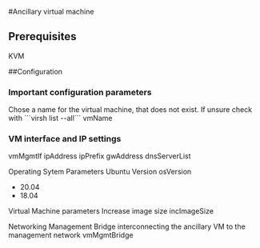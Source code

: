 #Ancillary virtual machine
## Prerequisites
KVM

##Configuration
### Important configuration parameters
Chose a name for the virtual machine, that does not exist. If unsure check with ´´´virsh list --all´´´
vmName

### VM interface and IP settings
vmMgmtIf
ipAddress
ipPrefix
gwAddress
dnsServerList




Operating Sytem Parameters
Ubuntu Version
osVersion
 - 20.04
 - 18.04


Virtual Machine parameters
Increase image size 
incImageSize

Networking
Management Bridge interconnecting the ancillary VM to the management network
vmMgmtBridge

